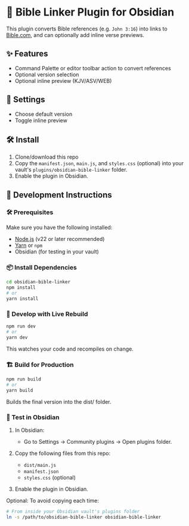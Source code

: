 # 📖 Bible Linker Plugin for Obsidian

This plugin converts Bible references (e.g. `John 3:16`) into links to [Bible.com](https://www.bible.com), and can optionally add inline verse previews.

## ✨ Features

- Command Palette or editor toolbar action to convert references
- Optional version selection
- Optional inline preview (KJV/ASV/WEB)

## 🔧 Settings

- Choose default version
- Toggle inline preview

## 🛠️ Install

1. Clone/download this repo
2. Copy the `manifest.json`, `main.js`, and `styles.css` (optional) into your vault's `plugins/obsidian-bible-linker` folder.
3. Enable the plugin in Obsidian.

## 🧪 Development Instructions

### 🛠 Prerequisites

Make sure you have the following installed:

- [Node.js](https://nodejs.org/) (v22 or later recommended)
- [Yarn](https://yarnpkg.com/) or `npm`
- Obsidian (for testing in your vault)

### 📦 Install Dependencies

```bash
cd obsidian-bible-linker
npm install
# or
yarn install
```

### 🧪 Develop with Live Rebuild

```bash
npm run dev
# or
yarn dev
```

This watches your code and recompiles on change.

### 🏗 Build for Production

```bash
npm run build
# or
yarn build
```

Builds the final version into the dist/ folder.

### 🧪 Test in Obsidian

1. In Obsidian:

   - Go to Settings → Community plugins → Open plugins folder.

2. Copy the following files from this repo:

   - `dist/main.js`
   - `manifest.json`
   - `styles.css` (optional)

3. Enable the plugin in Obsidian.

Optional: To avoid copying each time:

```bash
# From inside your Obsidian vault's plugins folder
ln -s /path/to/obsidian-bible-linker obsidian-bible-linker
```

